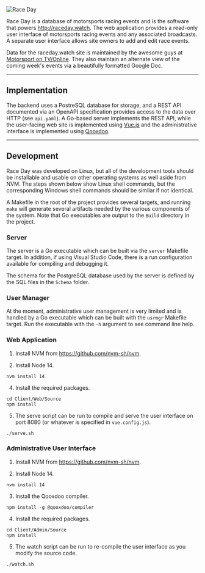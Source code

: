 ![Race Day](http://github.com/sknick/raceday/tree/master/Client/Web/Source/src/assets/logo-large.png)

Race Day is a database of motorsports racing events and is the software that
powers http://raceday.watch. The web application provides a read-only user
interface of motorsports racing events and any associated broadcasts. A separate
user interface allows site owners to add and edit race events.

Data for the raceday.watch site is maintained by the awesome guys at
<a href="https://www.facebook.com/motorsportontv">Motorsport on TV/Online</a>.
They also maintain an alternate view of the coming week's events via a
beautifully formatted Google Doc.

---

## Implementation

The backend uses a PostreSQL database for storage, and a REST API documented via
an OpenAPI specification provides access to the data over HTTP (see `api.yaml`).
A Go-based server implements the REST API, while the user-facing web site is
implemented using <a href="https://vuejs.org/">Vue.js</a> and the administrative
interface is implemented using <a href="https://qooxdoo.org/">Qooxdoo</a>.

---

## Development

Race Day was developed on Linux, but all of the development tools should be
installable and usable on other operating systems as well aside from NVM. The
steps shown below show Linux shell commands, but the corresponding Windows shell
commands should be similar if not identical.

A Makefile in the root of the project provides several targets, and running
`make` will generate several artifacts needed by the various components of the
system. Note that Go executables are output to the `Build` directory in the
project.

### Server

The server is a Go executable which can be built via the `server` Makefile
target. In addition, if using Visual Studio Code, there is a run configuration
available for compiling and debugging it.

The schema for the PostgreSQL database used by the server is defined by the SQL
files in the `Schema` folder.

### User Manager

At the moment, administrative user management is very limited and is handled by
a Go executable which can be built with the `usrmgr` Makefile target. Run the
executable with the `-h` argument to see command line help.

### Web Application

1. Install NVM from https://github.com/nvm-sh/nvm.

2. Install Node 14.

```shell
nvm install 14
```

4. Install the required packages.

```shell
cd Client/Web/Source
npm install
```

5. The serve script can be run to compile and serve the user interface on port
8080 (or whatever is specified in `vue.config.js`).

```shell
./serve.sh
```

### Administrative User Interface

1. Install NVM from https://github.com/nvm-sh/nvm.

2. Install Node 14.

```shell
nvm install 14
```

3. Install the Qooxdoo compiler.

```shell
npm install -g @qooxdoo/compiler
```

4. Install the required packages.

```shell
cd Client/Admin/Source
npm install
```

5. The watch script can be run to re-compile the user interface as you modify
the source code.

```shell
./watch.sh
```

